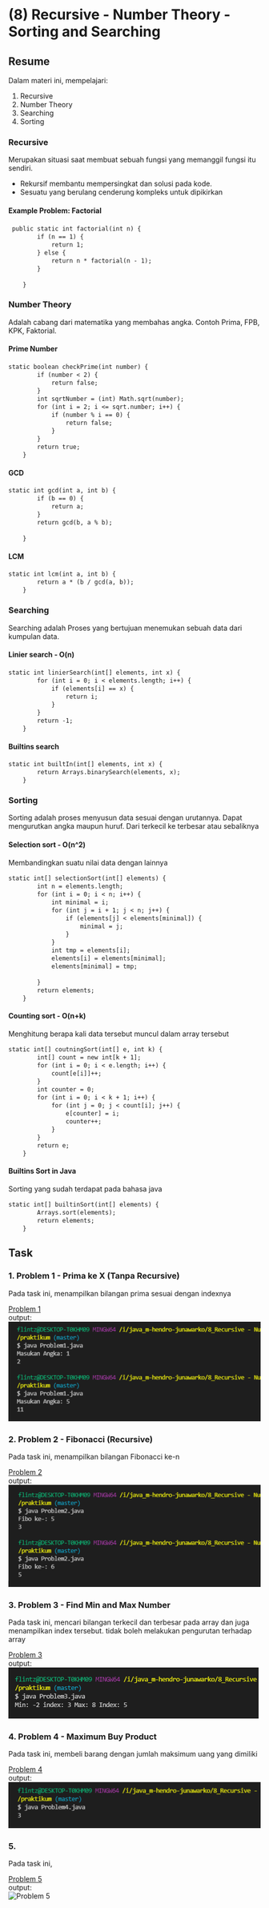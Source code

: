 # (8) Recursive - Number Theory - Sorting and Searching

## Resume
Dalam materi ini, mempelajari:
1. Recursive
2. Number Theory
3. Searching
4. Sorting

### Recursive
Merupakan situasi saat membuat sebuah fungsi yang memanggil fungsi itu sendiri.
- Rekursif membantu mempersingkat dan solusi pada kode.
- Sesuatu yang berulang  cenderung kompleks untuk dipikirkan

#### Example Problem: Factorial
```
 public static int factorial(int n) {
        if (n == 1) {
            return 1;
        } else {
            return n * factorial(n - 1);
        }

    }
```
### Number Theory
Adalah cabang dari matematika yang membahas angka. Contoh Prima, FPB, KPK, Faktorial.
#### Prime Number
```
static boolean checkPrime(int number) {
        if (number < 2) {
            return false;
        }
        int sqrtNumber = (int) Math.sqrt(number);
        for (int i = 2; i <= sqrt.number; i++) {
            if (number % i == 0) {
                return false;
            }
        }
        return true;
    }
```
#### GCD
```
static int gcd(int a, int b) {
        if (b == 0) {
            return a;
        }
        return gcd(b, a % b);

    }
```

#### LCM
```
static int lcm(int a, int b) {
        return a * (b / gcd(a, b));
    }
```

### Searching
Searching adalah Proses yang bertujuan menemukan sebuah data dari kumpulan data.
#### Linier search - O(n)
```
static int linierSearch(int[] elements, int x) {
        for (int i = 0; i < elements.length; i++) {
            if (elements[i] == x) {
                return i;
            }
        }
        return -1;
    }
```
#### Builtins search
```
static int builtIn(int[] elements, int x) {
        return Arrays.binarySearch(elements, x);
    }
```
### Sorting
Sorting adalah proses menyusun data sesuai dengan urutannya. Dapat mengurutkan angka maupun huruf. Dari terkecil ke terbesar atau sebaliknya

#### Selection sort - O(n^2)
Membandingkan suatu nilai data dengan lainnya 
```
static int[] selectionSort(int[] elements) {
        int n = elements.length;
        for (int i = 0; i < n; i++) {
            int minimal = i;
            for (int j = i + 1; j < n; j++) {
                if (elements[j] < elements[minimal]) {
                    minimal = j;
                }
            }
            int tmp = elements[i];
            elements[i] = elements[minimal];
            elements[minimal] = tmp;

        }
        return elements;
    }
```
#### Counting sort - O(n+k)
Menghitung berapa kali data tersebut muncul dalam array tersebut
```
static int[] coutningSort(int[] e, int k) {
        int[] count = new int[k + 1];
        for (int i = 0; i < e.length; i++) {
            count[e[i]]++;
        }
        int counter = 0;
        for (int i = 0; i < k + 1; i++) {
            for (int j = 0; j < count[i]; j++) {
                e[counter] = i;
                counter++;
            }
        }
        return e;
    }
```
####  Builtins Sort in Java
Sorting yang sudah terdapat pada bahasa java
```
static int[] builtinSort(int[] elements) {
        Arrays.sort(elements);
        return elements;
    }
```

## Task
### 1. Problem 1 - Prima ke X (Tanpa Recursive) 
Pada task ini, menampilkan bilangan prima sesuai dengan indexnya 

[Problem 1](./praktikum/Problem1.java)\
output:\
![Problem 1](./screenshots/problem1.PNG)

### 2. Problem 2 - Fibonacci (Recursive)
Pada task ini, menampilkan bilangan Fibonacci ke-n 

[Problem 2](./praktikum/Problem2.java)\
output:\
![Problem 2](./screenshots/problem2.PNG)

### 3. Problem 3 - Find Min and Max Number
Pada task ini, mencari bilangan terkecil dan terbesar pada array dan juga menampilkan index tersebut. tidak boleh melakukan pengurutan terhadap array

[Problem 3](./praktikum/Problem3.java)\
output:\
![Problem 3](./screenshots/problem3.PNG)

### 4. Problem 4 - Maximum Buy Product
Pada task ini, membeli barang dengan jumlah maksimum uang yang dimiliki

[Problem 4](./praktikum/Problem4.java)\
output:\
![Problem 4](./screenshots/problem4.PNG)

### 5. 
Pada task ini,  

[Problem 5](./praktikum/Problem5.java)\
output:\
![Problem 5](./screenshots/problem5.PNG)



